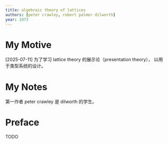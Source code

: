```yaml
---
title: algebraic theory of lattices
authors: [peter crawley, robert palmer dilworth]
year: 1973
---
```


# My Motive

[2025-07-11] 为了学习 lattice theory 的展示论（presentation theory），
以用于类型系统的设计。

# My Notes

第一作者 peter crawley 是 dilworth 的学生。

# Preface

TODO
